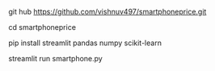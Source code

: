 git hub https://github.com/vishnuv497/smartphoneprice.git

cd smartphoneprice

pip install streamlit pandas numpy scikit-learn

streamlit run smartphone.py
